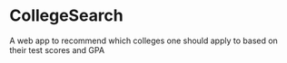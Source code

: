 # CollegeSearch
A web app to recommend which colleges one should apply to based on their test scores and GPA
